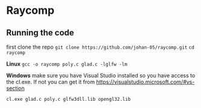 # Raycomp

## Running the code

first clone the repo
`git clone https://github.com/johan-05/raycomp.git`
`cd raycomp`

**Linux**
`gcc -o raycomp poly.c glad.c -lglfw -lm`

**Windows**
make sure you have Visual Studio installed so you have access to the cl.exe.
If not you can get it from https://visualstudio.microsoft.com/#vs-section

`cl.exe glad.c poly.c glfw3dll.lib opengl32.lib`

